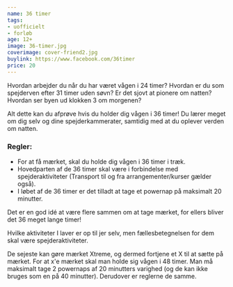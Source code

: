```yaml
---
name: 36 timer
tags:
- uofficielt
- forløb
age: 12+
image: 36-timer.jpg
coverimage: cover-friend2.jpg
buylink: https://www.facebook.com/36timer
price: 20
---
```

Hvordan arbejder du når du har været vågen i 24 timer? Hvordan er du som spejderven efter 31 timer uden søvn? Er det sjovt at pionere om natten? Hvordan ser byen ud klokken 3 om morgenen?

Alt dette kan du afprøve hvis du holder dig vågen i 36 timer!
Du lærer meget om dig selv og dine spejderkammerater, samtidig med at du oplever verden om natten.

### Regler:
- For at få mærket, skal du holde dig vågen i 36 timer i træk.
- Hovedparten af de 36 timer skal være i forbindelse med spejderaktiviteter (Transport til og fra arrangementer/kurser gælder også).
- I løbet af de 36 timer er det tilladt at tage et powernap på maksimalt 20 minutter.

Det er en god idé at være flere sammen om at tage mærket, for ellers bliver det 36 meget lange timer!

Hvilke aktiviteter I laver er op til jer selv, men fællesbetegnelsen for dem skal være spejderaktiviteter.

De sejeste kan gøre mærket Xtreme, og dermed fortjene et X til at sætte på mærket.
For at x'e mærket skal man holde sig vågen i 48 timer. Man må maksimalt tage 2 powernaps af 20 minutters varighed (og de kan ikke bruges som en på 40 minutter). Derudover er reglerne de samme.